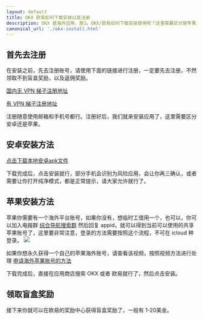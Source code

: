 ```yaml
---
layout: default
title: OKX 欧易如何下载安装以及注册
description: OKX 是海外应用，那么 OKX/欧易如何下载安装使用呢？这里需要区分是苹果还是安卓，安卓稍微简单一些。欧易通过返佣地址邀请注册，还可以拿到1-20美金的随机奖励，相当于白送现金。
canonical_url: './okx-install.html'
---
```

## 首先去注册
在安装之前，先去注册账号，请使用下面的链接进行注册，一定要先去注册，不然领取不到盲盒奖励，以及返佣奖励。

[国内无 VPN 梯子注册地址](https://www.cnouyi.expert/join/39154880)

[有 VPN 梯子注册地址](https://www.okx.com/join/39154880)

注册随意使用邮箱和手机号都行。注册好后，我们就来安装应用了，这里需要区分安卓还是苹果。

## 安卓安装方法

[点击下载本地安卓apk文件](https://static.nfuwieiw.cn/upgradeapp/okx-android.apk)

下载完成后，点击安装就行，部分手机会识别为风险应用，会让你再三确认，或者需要让你打开纯净模式，都是正常提示，请大家允许就行了。

## 苹果安装方法

苹果你需要有一个海外平台账号，如果你没有，想临时工借用一个，也可以，你可以加入电报群 [综合导航搜索群](https://t.me/chineseSearchService) 然后回复 appid，就可以得到当前可以使用的共享苹果账号了，这里要非常注意，登录的方法需要按照这个流程，不可在 icloud 种登录。
![](https://idappblog.com/wp-content/uploads/2023/02/%E3%80%90%E4%BD%8E%E8%B4%A8%E9%87%8F%E3%80%91%E6%95%99%E7%A8%8B%E7%BB%88%E6%9E%81%E9%95%BF%E7%89%88-%E6%9C%89%E6%B0%B4%E5%8D%B0.jpg)


如果你想永久获得一个自己的苹果海外账号，请查看该视频，按照视频方法进行处理 [申请海外苹果账号的方法](https://www.youtube.com/watch?v=oY396wEXzww)

下载完成后，直接在应用商店搜索 OKX 或者 欧易就行了，然后点击安装。

## 领取盲盒奖励
接下来你就可以在欧易的奖励中心获得盲盒奖励了，一般有 1-20美金。